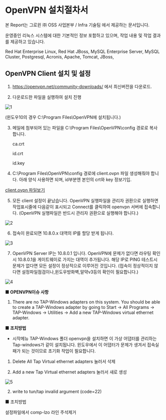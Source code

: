 # OpenVPN 설치절차서


본 Report는 그로윈 ㈜ OSS 사업본부 / Infra 기술팀 에서 제공하는 문서입니다.

운영중인 리눅스 시스템에 대한 기본적인 정보 포함하고 있으며, 작업 내용 및 작업 결과를 제공하고 있습니다.


Red Hat Enterprise Linux, Red Hat JBoss, MySQL Enterprise Server, MySQL Cluster, Postgresql, Acronis, Apache, Tomcat, JBoss, 




## **OpenVPN Client 설치 및 설정**
1.    https://openvpn.net/community-downloads/ 에서 최신버전을 다운로드.



2. 다운로드한 파일을 실행하여 설치 진행 

 ![1](https://user-images.githubusercontent.com/96568963/147732133-bc03b1cc-ce81-4060-8c5d-6ea36788917f.png)

(윈도우10의 경우 C:\Program Files\OpenVPN에 설치됩니다.)



3. 메일에 첨부되어 있는 파일을 C:\Program Files\OpenVPN\config 경로로 복사합니다.

   ca.crt
 
   id.crt
 
   id.key


 
4. C:\Program Files\OpenVPN\config 경로에 client.ovpn 파일 생성해줘야 합니다.
아래 양식 사용하면 되며, id부분엔 본인의 crt와 key 정보기입.

[client.ovpn 파일보기](https://github.com/Fedorao/Openvpn/blob/main/client.ovpn)
 

 
 
5. 모든 client 설정이 끝났습니다.
OpenVPN 실행파일을 관리자 권환으로 실행하면 작업표시줄에 다음같이 표시되고 
Connect를 클릭하여 openvpn 서버에 접속합니다.
(OpenVPN 실행파일은 반드시 관리자 권환으로 실행해야 합니다.)

![2](https://user-images.githubusercontent.com/96568963/147732139-cbeb18c1-cf75-40e5-a9ab-1aae7618018d.png) 

 

6. 접속이 완료되면 10.8.0.x 대역의 IP를 할당 받게 됩니다.
 
![3](https://user-images.githubusercontent.com/96568963/147732140-59262b77-4d6a-4f7a-89e7-ef180aeb4e11.png)

 
 
7. OpenVPN Server IP는 10.8.0.1 입니다.
OpenVPN에 문제가 없다면 라우팅 확인시 10.8.0.1을 게이트웨이로 가지는 대역이 추가됩니다.
해당 IP로 PING 테스트시 문제가 없다면 모든 설정이 정상적으로 이루어진 것입니다.
(접속이 정상적이지 않다면 설정파일점검이나,윈도우방화벽,알약v3등의 확인이 필요합니다.)

 ![4](https://user-images.githubusercontent.com/96568963/147732142-28968002-ec29-4abb-8dc8-a5ffd94ace9c.png)

**■ OPENVPN이슈 사항**
 
1. There are no TAP-Windows adapters on this system. You should be able to create a TAP-Windows adapter by going to Start -> All Programs -> TAP-Windows -> Utilities -> Add a new TAP-Windows virtual ethernet adapter.

**■ 조치방법**
 
- 시작메뉴 TAP-Windows 폴더
openvpn을 설치하면 이 가상 어댑터를 관리하는 Tap-windows가 같이 설치됩니다.
윈도우에서 이 어댑터가 문제가 생겨서 접속실패가 되는 것이므로 초기화 작업이 필요합니다.

1. Delete All Tap Virtual ethernet adapters 눌러서 삭제

2. Add a new Tap Virtual ethernet adapters 눌러서 새로 생성

![5](https://user-images.githubusercontent.com/96568963/147732144-c63570cd-9360-4df2-8c31-43ef377868da.png)

 
 
2. write to tun/tap invalid argument (code=22)

■ 조치방법

설정파일에서 comp-lzo 라인 주석제거
